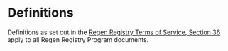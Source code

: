 # Definitions

Definitions as set out in the [Regen Registry Terms of Service, Section 36](https://docs.google.com/document/d/1WGvPI5NjsS4WhMCL3AyRa0oHP6j2R34YByNVRo8XDkA/edit#heading=h.yce1cz48gew1) apply to all Regen Registry Program documents.&#x20;
